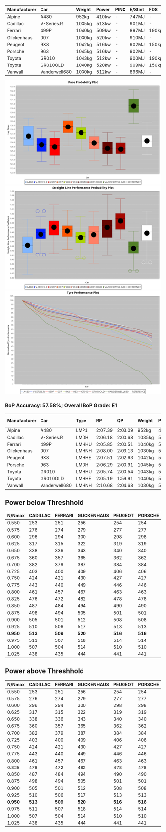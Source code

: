 |Manufacturer|Car|Weight|Power|PINC|E/Stint|FDS|
|:-|:-|:-|:-|:-|:-|:-|
|Alpine|A480|952kg|410kw|-|747MJ|-|
|Cadillac|V-Series.R|1035kg|513kw|-|901MJ|-|
|Ferrari|499P|1040kg|509kw|-|897MJ|190kph|
|Glickenhaus|007|1030kg|520kw|-|910MJ|-|
|Peugeot|9X8|1042kg|516kw|-|902MJ|150kph|
|Porsche|963|1045kg|516kw|-|902MJ|-|
|Toyota|GR010|1043kg|512kw|-|900MJ|190kph|
|Toyota|GR010OLD|1040kg|520kw|-|909MJ|150kph|
|Vanwall|Vanderwell680|1030kg|512kw|-|896MJ|-|

![PACECHART](./IMG/OFFICIAL.png)
![STRAIGHTLINEPERFORMANCECHART](./IMG/OFFICIAL_sp.png)
![TYREPERFORMANCECHART](./IMG/OFFICIAL_tw.png)

### BoP Accuracy: 57.58%; Overall BoP Grade: E1
|Manufacturer|Car|Type|RP|QP|Weight|Power¹|Threshhold|PINC|Power²|E/Stint|AVG Vmax|FDS|RDLC|L/Stint|BOP-Grade|ModelAccuracy|ModelPoints|Match%|
|:-|:-|:-|:-|:-|:-|:-|:-|:-|:-|:-|:-|:-|:-|:-|:-|:-|:-|:-|
|Alpine|A480|LMP1|2:07.39|2:03.09|952kg|410kw|0.0kph|-|410kw|747MJ|296.51kph|-|0.97|23|~A1|56.35%|794|100.00%|
|Cadillac|V-Series.R|LMDH|2:06.18|2:00.68|1035kg|513kw|0.0kph|-|513kw|901MJ|303.84kph|-|1.03|25|-C2|90.68%|2081|73.72%|
|Ferrari|499P|LMHHU|2:05.85|2:00.51|1040kg|509kw|0.0kph|-|509kw|897MJ|306.26kph|190kph|1.05|25|-E1|94.63%|2574|59.73%|
|Glickenhaus|007|LMHNH|2:08.00|2:03.13|1030kg|520kw|0.0kph|-|520kw|910MJ|306.22kph|-|0.95|25|+D1|94.93%|1610|69.43%|
|Peugeot|9X8|LMHHE|2:07.51|2:02.63|1042kg|516kw|0.0kph|-|516kw|902MJ|302.35kph|150kph|1.03|25|+B2|83.80%|2473|83.31%|
|Porsche|963|LMDH|2:06.29|2:00.91|1045kg|516kw|0.0kph|-|516kw|902MJ|304.03kph|-|1.02|25|-C1|95.67%|5902|76.26%|
|Toyota|GR010|LMHHU|2:05.74|2:00.54|1043kg|512kw|0.0kph|-|512kw|900MJ|306.34kph|190kph|1.05|25|-E1|91.69%|3310|56.51%|
|Toyota|GR010OLD|LMHHE|2:05.19|1:59.91|1040kg|520kw|0.0kph|-|520kw|909MJ|309.23kph|150kph|1.05|25|-Ω1|85.24%|1322|36.92%|
|Vanwall|Vanderwell680|LMHNH|2:10.68|2:04.68|1030kg|512kw|0.0kph|-|512kw|896MJ|298.78kph|-|1.01|25|+Ω2|93.72%|627|-37.64%|

## Power below Threshhold
|N/Nmax|CADILLAC|FERRARI|GLICKENHAUS|PEUGEOT|PORSCHE|TOYOTA|TOYOTA|VANWALL|​|RPM|A480|
|:-|:-|:-|:-|:-|:-|:-|:-|:-|:-|:-|:-|
|0.550|253|251|256|254|254|252|256|252|​|--|-|
|0.575|276|274|279|277|277|275|279|275|​|--|-|
|0.600|296|294|300|298|298|296|300|296|​|--|-|
|0.625|317|315|322|319|319|317|322|317|​|--|-|
|0.650|338|336|343|340|340|338|343|338|​|--|-|
|0.675|360|357|365|362|362|359|365|359|​|--|-|
|0.700|382|379|387|384|384|381|387|381|​|--|-|
|0.725|403|400|409|406|406|403|409|403|​|--|-|
|0.750|424|421|430|427|427|423|430|423|​|--|-|
|0.775|443|440|449|446|446|442|449|442|​|5000|241|
|0.800|461|457|467|463|463|460|467|460|​|5500|284|
|0.825|476|472|482|478|478|475|482|475|​|6000|318|
|0.850|487|484|494|490|490|486|494|486|​|6500|359|
|0.875|498|494|505|501|501|497|505|497|​|7000|401|
|0.900|505|501|512|508|508|504|512|504|​|7500|411|
|0.925|510|506|517|513|513|509|517|509|​|8000|407|
|**0.950**|**513**|**509**|**520**|**516**|**516**|**512**|**520**|**512**|**​**|**8500**|**410**|
|0.975|511|507|518|514|514|510|518|510|​|9000|205|
|1.000|507|504|514|510|510|506|514|506|​|--|-|
|1.025|438|435|444|441|441|437|444|437|​|--|-|

## Power above Threshhold
|N/Nmax|CADILLAC|FERRARI|GLICKENHAUS|PEUGEOT|PORSCHE|TOYOTA|TOYOTA|VANWALL|​|RPM|A480|
|:-|:-|:-|:-|:-|:-|:-|:-|:-|:-|:-|:-|
|0.550|253|251|256|254|254|252|256|252|​|--|-|
|0.575|276|274|279|277|277|275|279|275|​|--|-|
|0.600|296|294|300|298|298|296|300|296|​|--|-|
|0.625|317|315|322|319|319|317|322|317|​|--|-|
|0.650|338|336|343|340|340|338|343|338|​|--|-|
|0.675|360|357|365|362|362|359|365|359|​|--|-|
|0.700|382|379|387|384|384|381|387|381|​|--|-|
|0.725|403|400|409|406|406|403|409|403|​|--|-|
|0.750|424|421|430|427|427|423|430|423|​|--|-|
|0.775|443|440|449|446|446|442|449|442|​|5000|241|
|0.800|461|457|467|463|463|460|467|460|​|5500|284|
|0.825|476|472|482|478|478|475|482|475|​|6000|318|
|0.850|487|484|494|490|490|486|494|486|​|6500|359|
|0.875|498|494|505|501|501|497|505|497|​|7000|401|
|0.900|505|501|512|508|508|504|512|504|​|7500|411|
|0.925|510|506|517|513|513|509|517|509|​|8000|407|
|**0.950**|**513**|**509**|**520**|**516**|**516**|**512**|**520**|**512**|**​**|**8500**|**410**|
|0.975|511|507|518|514|514|510|518|510|​|9000|205|
|1.000|507|504|514|510|510|506|514|506|​|--|-|
|1.025|438|435|444|441|441|437|444|437|​|--|-|
